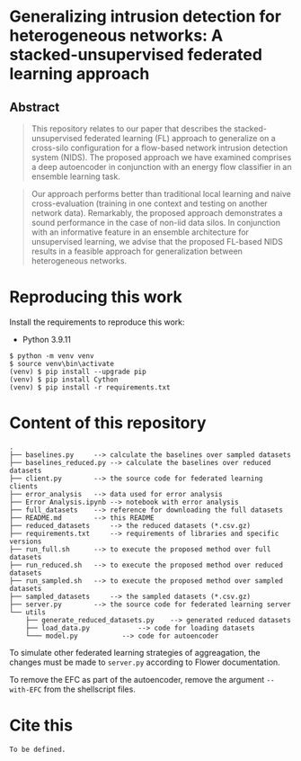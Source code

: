# Generalizing intrusion detection for heterogeneous networks: A stacked-unsupervised federated learning approach

## Abstract
> This repository relates to our paper that describes the stacked-unsupervised federated learning (FL) approach to generalize on a cross-silo configuration for a flow-based network intrusion detection system (NIDS). The proposed approach we have examined comprises a deep autoencoder in conjunction with an energy flow classifier in an ensemble learning task. 

> Our approach performs better than traditional local learning and naive cross-evaluation (training in one context and testing on another network data). Remarkably, the proposed approach demonstrates a sound performance in the case of non-iid data silos. In conjunction with an informative feature in an ensemble architecture for unsupervised learning, we advise that the proposed FL-based NIDS results in a feasible approach for generalization between heterogeneous networks.

# Reproducing this work
Install the requirements to reproduce this work:

- Python 3.9.11

```commandline
$ python -m venv venv
$ source venv\bin\activate
(venv) $ pip install --upgrade pip
(venv) $ pip install Cython
(venv) $ pip install -r requirements.txt
```
# Content of this repository
```
.
├── baselines.py	 --> calculate the baselines over sampled datasets
├── baselines_reduced.py --> calculate the baselines over reduced datasets
├── client.py		 --> the source code for federated learning clients
├── error_analysis	 --> data used for error analysis
├── Error Analysis.ipynb --> notebook with error analysis
├── full_datasets	 --> reference for downloading the full datasets
├── README.md		 --> this README
├── reduced_datasets	 --> the reduced datasets (*.csv.gz)
├── requirements.txt	 --> requirements of libraries and specific versions
├── run_full.sh		 --> to execute the proposed method over full datasets
├── run_reduced.sh	 --> to execute the proposed method over reduced datasets
├── run_sampled.sh	 --> to execute the proposed method over sampled datasets
├── sampled_datasets	 --> the sampled datasets (*.csv.gz)
├── server.py		 --> the source code for federated learning server
└── utils
    ├── generate_reduced_datasets.py	--> generated reduced datasets
    ├── load_data.py			--> code for loading datasets
    └─── model.py			--> code for autoencoder
```

To simulate other federated learning strategies of aggreagation, the changes must be made to `server.py` according to Flower documentation.

To remove the EFC as part of the autoencoder, remove the argument `--with-EFC` from the shellscript files.

# Cite this
```
To be defined.
```
